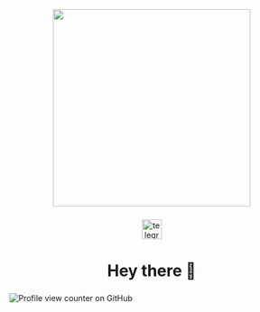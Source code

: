 <div align="center">
  <img height="350" src="https://steamuserimages-a.akamaihd.net/ugc/1678121119960744195/3C9D9F2FB8AAAA0CB06D71D07E1D90F1D5CC9A8C/?imw=637&imh=358&ima=fit&impolicy=Letterbox&imcolor=%23000000&letterbox=true"  />
</div>

###

<div align="center">
  <a href="https://t.me/bigbullsup" target="_blank">
    <img src="https://img.shields.io/static/v1?message=Telegram&logo=telegram&label=F0Rextasy&color=2CA5E0&logoColor=white&labelColor=&style=for-the-badge" height="35" alt="telegram logo"  />
  </a>
</div>

###

<h1 align="center">Hey there 👋</h1>

###

![Profile view counter on GitHub](https://komarev.com/ghpvc/?username=f0rextasy)
